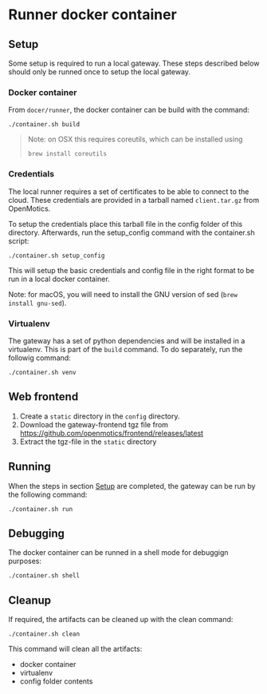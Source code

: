# Runner docker container

## Setup

Some setup is required to run a local gateway. These steps described below should only be runned once to setup the local gateway.

### Docker container

From `docer/runner`, the docker container can be build with the command:

``` shell
./container.sh build
```

> Note: on OSX this requires coreutils, which can be installed using
> ``` shell
> brew install coreutils
> ```



### Credentials

The local runner requires a set of certificates to be able to connect to the cloud. These credentials are provided in a tarball named `client.tar.gz` from OpenMotics.

To setup the credentials place this tarball file in the config folder of this directory. Afterwards, run the setup_config command with the container.sh script:

``` shell
./container.sh setup_config
```

This will setup the basic credentials and config file in the right format to be run in a local docker container.

Note: for macOS, you will need to install the GNU version of sed (`brew install gnu-sed`).

### Virtualenv

The gateway has a set of python dependencies and will be installed in a virtualenv. This is part of the `build` command. To do separately, run the followig command:

``` shell
./container.sh venv
```

## Web frontend

1. Create a `static` directory in the `config` directory.
2. Download the gateway-frontend tgz file from https://github.com/openmotics/frontend/releases/latest
3. Extract the tgz-file in the `static` directory

## Running

When the steps in section [Setup](#setup) are completed, the gateway can be run by the following command:

``` shell
./container.sh run
```

## Debugging

The docker container can be runned in a shell mode for debuggign purposes:

``` shell
./container.sh shell
```

## Cleanup

If required, the artifacts can be cleaned up with the clean command:

``` shell
./container.sh clean
```

This command will clean all the artifacts:

* docker container
* virtualenv
* config folder contents
